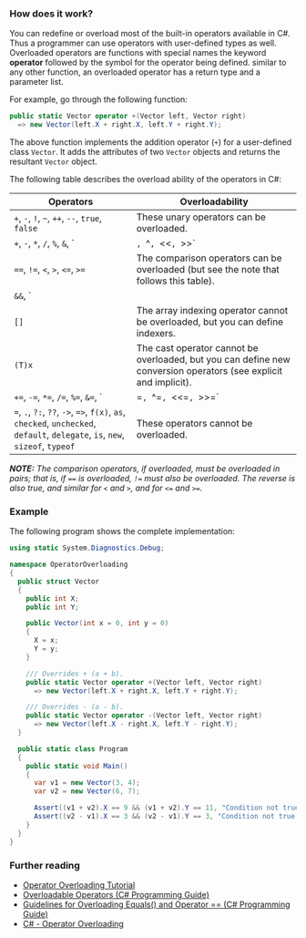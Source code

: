 ### How does it work?

You can redefine or overload most of the built-in operators available in C#. Thus a programmer can use operators with user-defined types as well. Overloaded operators are functions with special names the keyword __operator__ followed by the symbol for the operator being defined. similar to any other function, an overloaded operator has a return type and a parameter list.

For example, go through the following function:

```csharp
public static Vector operator +(Vector left, Vector right)
  => new Vector(left.X + right.X, left.Y + right.Y);
```

The above function implements the addition operator (`+`) for a user-defined class `Vector`. It adds the attributes of two `Vector` objects and returns the resultant `Vector` object.

The following table describes the overload ability of the operators in C#:

| __Operators__ | __Overloadability__ |
|---|---|
| `+`, `-`, `!`, `~`, `++`, `--`, `true`, `false` | These unary operators can be overloaded. |
| `+`, `-`, `*`, `/`, `%`, `&`, `|`, `^`, `<<`, `>>` | These binary operators can be overloaded. |
| `==`, `!=`, `<`, `>`, `<=`, `>=` | The comparison operators can be overloaded (but see the note that follows this table). |
| `&&`, `||` | The conditional logical operators cannot be overloaded, but they are evaluated using & and |, which can be overloaded. |
| `[]` | The array indexing operator cannot be overloaded, but you can define indexers. |
| `(T)x` | The cast operator cannot be overloaded, but you can define new conversion operators (see explicit and implicit). |
| `+=`, `-=`, `*=`, `/=`, `%=`, `&=`, `|=`, `^=`, `<<=`, `>>=` | Assignment operators cannot be overloaded, but +=, for example, is evaluated using +, which can be overloaded. |
| `=`, `.`, `?:`, `??`, `->`, `=>`, `f(x)`, `as`, `checked`, `unchecked`, `default`, `delegate`, `is`, `new`, `sizeof`, `typeof` | These operators cannot be overloaded. |

_**NOTE:** The comparison operators, if overloaded, must be overloaded in pairs; that is, if `==` is overloaded, `!=` must also be overloaded. The reverse is also true, and similar for `<` and `>`, and for `<=` and `>=`._

### Example

The following program shows the complete implementation:

```csharp
using static System.Diagnostics.Debug;

namespace OperatorOverloading
{
  public struct Vector
  {
    public int X;
    public int Y;

    public Vector(int x = 0, int y = 0)
    {
      X = x;
      Y = y;
    }

    /// Overrides + (a + b).
    public static Vector operator +(Vector left, Vector right)
      => new Vector(left.X + right.X, left.Y + right.Y);

    /// Overrides - (a - b).
    public static Vector operator -(Vector left, Vector right)
      => new Vector(left.X - right.X, left.Y - right.Y);
  }

  public static class Program
  {
    public static void Main()
    {
      var v1 = new Vector(3, 4);
      var v2 = new Vector(6, 7);

      Assert((v1 + v2).X == 9 && (v1 + v2).Y == 11, "Condition not true.");
      Assert((v2 - v1).X == 3 && (v2 - v1).Y == 3, "Condition not true.");
    }
  }
}
```
### Further reading

- [Operator Overloading Tutorial](http://bit.ly/1JP7AST)
- [Overloadable Operators (C# Programming Guide)](https://msdn.microsoft.com/en-us/library/8edha89s.aspx)
- [Guidelines for Overloading Equals() and Operator == (C# Programming Guide)](http://bit.ly/1YUljE8)
- [C# - Operator Overloading](http://www.tutorialspoint.com/csharp/csharp_operator_overloading.htm)